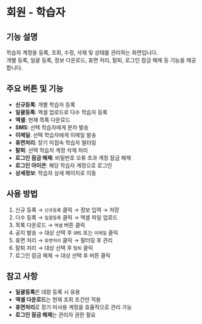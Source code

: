 # 회원 - 학습자

## 기능 설명
학습자 계정을 등록, 조회, 수정, 삭제 및 상태를 관리하는 화면입니다.  
개별 등록, 일괄 등록, 정보 다운로드, 휴면 처리, 탈퇴, 로그인 잠금 해제 등 기능을 제공합니다.

## 주요 버튼 및 기능
- **신규등록**: 개별 학습자 등록
- **일괄등록**: 엑셀 업로드로 다수 학습자 등록
- **엑셀**: 현재 목록 다운로드
- **SMS**: 선택 학습자에게 문자 발송
- **이메일**: 선택 학습자에게 이메일 발송
- **휴면처리**: 장기 미접속 학습자 필터링
- **탈퇴**: 선택 학습자 계정 삭제 처리
- **로그인 잠금 해제**: 비밀번호 오류 초과 계정 잠금 해제
- **로그인 아이콘**: 해당 학습자 계정으로 로그인
- **상세정보**: 학습자 상세 페이지로 이동

## 사용 방법
1. 신규 등록 → `신규등록` 클릭 → 정보 입력 → 저장
2. 다수 등록 → `일괄등록` 클릭 → 엑셀 파일 업로드
3. 목록 다운로드 → `엑셀` 버튼 클릭
4. 공지 발송 → 대상 선택 후 `SMS` 또는 `이메일` 클릭
5. 휴면 처리 → `휴면처리` 클릭 → 필터링 후 관리
6. 탈퇴 처리 → 대상 선택 후 `탈퇴` 클릭
7. 로그인 잠금 해제 → 대상 선택 후 버튼 클릭

## 참고 사항
- **일괄등록**은 대량 등록 시 유용
- **엑셀 다운로드**는 현재 조회 조건만 적용
- **휴면처리**로 장기 미사용 계정을 효율적으로 관리 가능
- **로그인 잠금 해제**는 관리자 권한 필요
